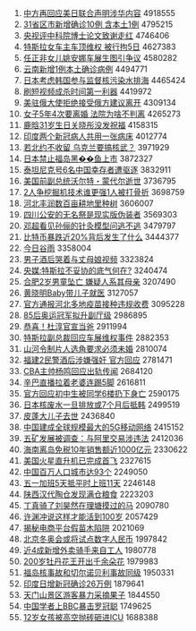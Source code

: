 1. [中方再回应美日联合声明涉华内容](http://www.baidu.com/baidu?cl=3&tn=SE_baiduhomet8_jmjb7mjw&rsv_dl=fyb_top&fr=top1000&wd=%D6%D0%B7%BD%D4%D9%BB%D8%D3%A6%C3%C0%C8%D5%C1%AA%BA%CF%C9%F9%C3%F7%C9%E6%BB%AA%C4%DA%C8%DD) 4918555
1. [31省区市新增确诊10例 含本土1例](http://www.baidu.com/baidu?cl=3&tn=SE_baiduhomet8_jmjb7mjw&rsv_dl=fyb_top&fr=top1000&wd=31%CA%A1%C7%F8%CA%D0%D0%C2%D4%F6%C8%B7%D5%EF10%C0%FD%20%BA%AC%B1%BE%CD%C11%C0%FD) 4795215
1. [央视评中科院博士论文致谢走红](http://www.baidu.com/baidu?cl=3&tn=SE_baiduhomet8_jmjb7mjw&rsv_dl=fyb_top&fr=top1000&wd=%D1%EB%CA%D3%C6%C0%D6%D0%BF%C6%D4%BA%B2%A9%CA%BF%C2%DB%CE%C4%D6%C2%D0%BB%D7%DF%BA%EC) 4746406
1. [特斯拉女车主车顶维权 被行拘5日](http://www.baidu.com/baidu?cl=3&tn=SE_baiduhomet8_jmjb7mjw&rsv_dl=fyb_top&fr=top1000&wd=%CC%D8%CB%B9%C0%AD%C5%AE%B3%B5%D6%F7%B3%B5%B6%A5%CE%AC%C8%A8%20%B1%BB%D0%D0%BE%D05%C8%D5) 4627383
1. [任正非女儿姚安娜车展生图引争议](http://www.baidu.com/baidu?cl=3&tn=SE_baiduhomet8_jmjb7mjw&rsv_dl=fyb_top&fr=top1000&wd=%C8%CE%D5%FD%B7%C7%C5%AE%B6%F9%D2%A6%B0%B2%C4%C8%B3%B5%D5%B9%C9%FA%CD%BC%D2%FD%D5%F9%D2%E9) 4580282
1. [云南新增1例本土确诊病例](http://www.baidu.com/baidu?cl=3&tn=SE_baiduhomet8_jmjb7mjw&rsv_dl=fyb_top&fr=top1000&wd=%D4%C6%C4%CF%D0%C2%D4%F61%C0%FD%B1%BE%CD%C1%C8%B7%D5%EF%B2%A1%C0%FD) 4494771
1. [日本考虑韩国参与监督核污染水排海](http://www.baidu.com/baidu?cl=3&tn=SE_baiduhomet8_jmjb7mjw&rsv_dl=fyb_top&fr=top1000&wd=%C8%D5%B1%BE%BF%BC%C2%C7%BA%AB%B9%FA%B2%CE%D3%EB%BC%E0%B6%BD%BA%CB%CE%DB%C8%BE%CB%AE%C5%C5%BA%A3) 4465424
1. [刷短视频成杀时间第一利器](http://www.baidu.com/baidu?cl=3&tn=SE_baiduhomet8_jmjb7mjw&rsv_dl=fyb_top&fr=top1000&wd=%CB%A2%B6%CC%CA%D3%C6%B5%B3%C9%C9%B1%CA%B1%BC%E4%B5%DA%D2%BB%C0%FB%C6%F7) 4419972
1. [美驻俄大使拒绝接受俄方建议离开](http://www.baidu.com/baidu?cl=3&tn=SE_baiduhomet8_jmjb7mjw&rsv_dl=fyb_top&fr=top1000&wd=%C3%C0%D7%A4%B6%ED%B4%F3%CA%B9%BE%DC%BE%F8%BD%D3%CA%DC%B6%ED%B7%BD%BD%A8%D2%E9%C0%EB%BF%AA) 4309134
1. [女子5年4次要离婚 法院为啥不判离](http://www.baidu.com/baidu?cl=3&tn=SE_baiduhomet8_jmjb7mjw&rsv_dl=fyb_top&fr=top1000&wd=%C5%AE%D7%D35%C4%EA4%B4%CE%D2%AA%C0%EB%BB%E9%20%B7%A8%D4%BA%CE%AA%C9%B6%B2%BB%C5%D0%C0%EB) 4265273
1. [鹿晗31岁生日关晓彤没发祝福](http://www.baidu.com/baidu?cl=3&tn=SE_baiduhomet8_jmjb7mjw&rsv_dl=fyb_top&fr=top1000&wd=%C2%B9%EA%CF31%CB%EA%C9%FA%C8%D5%B9%D8%CF%FE%CD%AE%C3%BB%B7%A2%D7%A3%B8%A3) 4158315
1. [印度两个新冠病人共用一张病床](http://www.baidu.com/baidu?cl=3&tn=SE_baiduhomet8_jmjb7mjw&rsv_dl=fyb_top&fr=top1000&wd=%D3%A1%B6%C8%C1%BD%B8%F6%D0%C2%B9%DA%B2%A1%C8%CB%B9%B2%D3%C3%D2%BB%D5%C5%B2%A1%B4%B2) 4012774
1. [若北约不收留 乌克兰要搞核武？](http://www.baidu.com/baidu?cl=3&tn=SE_baiduhomet8_jmjb7mjw&rsv_dl=fyb_top&fr=top1000&wd=%C8%F4%B1%B1%D4%BC%B2%BB%CA%D5%C1%F4%20%CE%DA%BF%CB%C0%BC%D2%AA%B8%E3%BA%CB%CE%E4%A3%BF) 3971929
1. [日本禁止福岛黑��鱼上市](http://www.baidu.com/baidu?cl=3&tn=SE_baiduhomet8_jmjb7mjw&rsv_dl=fyb_top&fr=top1000&wd=%C8%D5%B1%BE%BD%FB%D6%B9%B8%A3%B5%BA%BA%DA%F7%86%D3%E3%C9%CF%CA%D0) 3872327
1. [泰坦尼克号6名中国幸存者遭驱逐](http://www.baidu.com/baidu?cl=3&tn=SE_baiduhomet8_jmjb7mjw&rsv_dl=fyb_top&fr=top1000&wd=%CC%A9%CC%B9%C4%E1%BF%CB%BA%C56%C3%FB%D6%D0%B9%FA%D0%D2%B4%E6%D5%DF%D4%E2%C7%FD%D6%F0) 3832911
1. [美国前副总统沃尔特・蒙代尔逝世](http://www.baidu.com/baidu?cl=3&tn=SE_baiduhomet8_jmjb7mjw&rsv_dl=fyb_top&fr=top1000&wd=%C3%C0%B9%FA%C7%B0%B8%B1%D7%DC%CD%B3%CE%D6%B6%FB%CC%D8%A1%A4%C3%C9%B4%FA%B6%FB%CA%C5%CA%C0) 3736795
1. [2人争挖掘机技术谁更强1人被打骨折](http://www.baidu.com/baidu?cl=3&tn=SE_baiduhomet8_jmjb7mjw&rsv_dl=fyb_top&fr=top1000&wd=2%C8%CB%D5%F9%CD%DA%BE%F2%BB%FA%BC%BC%CA%F5%CB%AD%B8%FC%C7%BF1%C8%CB%B1%BB%B4%F2%B9%C7%D5%DB) 3698759
1. [河北丰润数百亩耕地里种树](http://www.baidu.com/baidu?cl=3&tn=SE_baiduhomet8_jmjb7mjw&rsv_dl=fyb_top&fr=top1000&wd=%BA%D3%B1%B1%B7%E1%C8%F3%CA%FD%B0%D9%C4%B6%B8%FB%B5%D8%C0%EF%D6%D6%CA%F7) 3606007
1. [四川公安的无名祭是现实版伪装者](http://www.baidu.com/baidu?cl=3&tn=SE_baiduhomet8_jmjb7mjw&rsv_dl=fyb_top&fr=top1000&wd=%CB%C4%B4%A8%B9%AB%B0%B2%B5%C4%CE%DE%C3%FB%BC%C0%CA%C7%CF%D6%CA%B5%B0%E6%CE%B1%D7%B0%D5%DF) 3569303
1. [邓超看见孙俪的针灸模型问逃不逃](http://www.baidu.com/baidu?cl=3&tn=SE_baiduhomet8_jmjb7mjw&rsv_dl=fyb_top&fr=top1000&wd=%B5%CB%B3%AC%BF%B4%BC%FB%CB%EF%D9%B3%B5%C4%D5%EB%BE%C4%C4%A3%D0%CD%CE%CA%CC%D3%B2%BB%CC%D3) 3479797
1. [比特币暴跌近20%背后发生了什么](http://www.baidu.com/baidu?cl=3&tn=SE_baiduhomet8_jmjb7mjw&rsv_dl=fyb_top&fr=top1000&wd=%B1%C8%CC%D8%B1%D2%B1%A9%B5%F8%BD%FC20%25%B1%B3%BA%F3%B7%A2%C9%FA%C1%CB%CA%B2%C3%B4) 3444377
1. [今日谷雨](http://www.baidu.com/baidu?cl=3&tn=SE_baiduhomet8_jmjb7mjw&rsv_dl=fyb_top&fr=top1000&wd=%BD%F1%C8%D5%B9%C8%D3%EA) 3358004
1. [男子酒后哭着与丈母娘视频](http://www.baidu.com/baidu?cl=3&tn=SE_baiduhomet8_jmjb7mjw&rsv_dl=fyb_top&fr=top1000&wd=%C4%D0%D7%D3%BE%C6%BA%F3%BF%DE%D7%C5%D3%EB%D5%C9%C4%B8%C4%EF%CA%D3%C6%B5) 3323824
1. [央媒:特斯拉不妥协的底气何在?](http://www.baidu.com/baidu?cl=3&tn=SE_baiduhomet8_jmjb7mjw&rsv_dl=fyb_top&fr=top1000&wd=%D1%EB%C3%BD%3A%CC%D8%CB%B9%C0%AD%B2%BB%CD%D7%D0%AD%B5%C4%B5%D7%C6%F8%BA%CE%D4%DA%3F) 3240474
1. [合肥2岁男童坠亡 嫌疑人系其母亲](http://www.baidu.com/baidu?cl=3&tn=SE_baiduhomet8_jmjb7mjw&rsv_dl=fyb_top&fr=top1000&wd=%BA%CF%B7%CA2%CB%EA%C4%D0%CD%AF%D7%B9%CD%F6%20%CF%D3%D2%C9%C8%CB%CF%B5%C6%E4%C4%B8%C7%D7) 3207490
1. [黄晓明Baby带儿子就医](http://www.baidu.com/baidu?cl=3&tn=SE_baiduhomet8_jmjb7mjw&rsv_dl=fyb_top&fr=top1000&wd=%BB%C6%CF%FE%C3%F7Baby%B4%F8%B6%F9%D7%D3%BE%CD%D2%BD) 3127057
1. [官方通报河北多地疫苗接种违规收费](http://www.baidu.com/baidu?cl=3&tn=SE_baiduhomet8_jmjb7mjw&rsv_dl=fyb_top&fr=top1000&wd=%B9%D9%B7%BD%CD%A8%B1%A8%BA%D3%B1%B1%B6%E0%B5%D8%D2%DF%C3%E7%BD%D3%D6%D6%CE%A5%B9%E6%CA%D5%B7%D1) 3095228
1. [85后奥运冠军拟升副厅级](http://www.baidu.com/baidu?cl=3&tn=SE_baiduhomet8_jmjb7mjw&rsv_dl=fyb_top&fr=top1000&wd=85%BA%F3%B0%C2%D4%CB%B9%DA%BE%FC%C4%E2%C9%FD%B8%B1%CC%FC%BC%B6) 2986895
1. [恭喜！杜淳官宣当爸](http://www.baidu.com/baidu?cl=3&tn=SE_baiduhomet8_jmjb7mjw&rsv_dl=fyb_top&fr=top1000&wd=%B9%A7%CF%B2%A3%A1%B6%C5%B4%BE%B9%D9%D0%FB%B5%B1%B0%D6) 2911994
1. [特斯拉副总裁回应车展维权事件](http://www.baidu.com/baidu?cl=3&tn=SE_baiduhomet8_jmjb7mjw&rsv_dl=fyb_top&fr=top1000&wd=%CC%D8%CB%B9%C0%AD%B8%B1%D7%DC%B2%C3%BB%D8%D3%A6%B3%B5%D5%B9%CE%AC%C8%A8%CA%C2%BC%FE) 2882353
1. [山河令制片人选角要求必须未婚](http://www.baidu.com/baidu?cl=3&tn=SE_baiduhomet8_jmjb7mjw&rsv_dl=fyb_top&fr=top1000&wd=%C9%BD%BA%D3%C1%EE%D6%C6%C6%AC%C8%CB%D1%A1%BD%C7%D2%AA%C7%F3%B1%D8%D0%EB%CE%B4%BB%E9) 2810074
1. [福建2民警酒后涉嫌强奸 官方回应](http://www.baidu.com/baidu?cl=3&tn=SE_baiduhomet8_jmjb7mjw&rsv_dl=fyb_top&fr=top1000&wd=%B8%A3%BD%A82%C3%F1%BE%AF%BE%C6%BA%F3%C9%E6%CF%D3%C7%BF%BC%E9%20%B9%D9%B7%BD%BB%D8%D3%A6) 2781471
1. [CBA主帅杨鸣回应出轨传闻](http://www.baidu.com/baidu?cl=3&tn=SE_baiduhomet8_jmjb7mjw&rsv_dl=fyb_top&fr=top1000&wd=CBA%D6%F7%CB%A7%D1%EE%C3%F9%BB%D8%D3%A6%B3%F6%B9%EC%B4%AB%CE%C5) 2684120
1. [辛巴直播拉着老婆连踢5脚](http://www.baidu.com/baidu?cl=3&tn=SE_baiduhomet8_jmjb7mjw&rsv_dl=fyb_top&fr=top1000&wd=%D0%C1%B0%CD%D6%B1%B2%A5%C0%AD%D7%C5%C0%CF%C6%C5%C1%AC%CC%DF5%BD%C5) 2616811
1. [官方回应初中生被同学6楼扔下身亡](http://www.baidu.com/baidu?cl=3&tn=SE_baiduhomet8_jmjb7mjw&rsv_dl=fyb_top&fr=top1000&wd=%B9%D9%B7%BD%BB%D8%D3%A6%B3%F5%D6%D0%C9%FA%B1%BB%CD%AC%D1%A76%C2%A5%C8%D3%CF%C2%C9%ED%CD%F6) 2590175
1. [日本核废水一旦排放或7个月后抵韩](http://www.baidu.com/baidu?cl=3&tn=SE_baiduhomet8_jmjb7mjw&rsv_dl=fyb_top&fr=top1000&wd=%C8%D5%B1%BE%BA%CB%B7%CF%CB%AE%D2%BB%B5%A9%C5%C5%B7%C5%BB%F27%B8%F6%D4%C2%BA%F3%B5%D6%BA%AB) 2499519
1. [皮蓬大儿子去世](http://www.baidu.com/baidu?cl=3&tn=SE_baiduhomet8_jmjb7mjw&rsv_dl=fyb_top&fr=top1000&wd=%C6%A4%C5%EE%B4%F3%B6%F9%D7%D3%C8%A5%CA%C0) 2436840
1. [中国建成全球规模最大的5G移动网络](http://www.baidu.com/baidu?cl=3&tn=SE_baiduhomet8_jmjb7mjw&rsv_dl=fyb_top&fr=top1000&wd=%D6%D0%B9%FA%BD%A8%B3%C9%C8%AB%C7%F2%B9%E6%C4%A3%D7%EE%B4%F3%B5%C45G%D2%C6%B6%AF%CD%F8%C2%E7) 2415152
1. [五矿发展被调查：与阿里交易涉违法](http://www.baidu.com/baidu?cl=3&tn=SE_baiduhomet8_jmjb7mjw&rsv_dl=fyb_top&fr=top1000&wd=%CE%E5%BF%F3%B7%A2%D5%B9%B1%BB%B5%F7%B2%E9%A3%BA%D3%EB%B0%A2%C0%EF%BD%BB%D2%D7%C9%E6%CE%A5%B7%A8) 2412036
1. [海南离岛免税10年销售额近1000亿元](http://www.baidu.com/baidu?cl=3&tn=SE_baiduhomet8_jmjb7mjw&rsv_dl=fyb_top&fr=top1000&wd=%BA%A3%C4%CF%C0%EB%B5%BA%C3%E2%CB%B010%C4%EA%CF%FA%CA%DB%B6%EE%BD%FC1000%D2%DA%D4%AA) 2330622
1. [美国火星直升机已完成首飞](http://www.baidu.com/baidu?cl=3&tn=SE_baiduhomet8_jmjb7mjw&rsv_dl=fyb_top&fr=top1000&wd=%C3%C0%B9%FA%BB%F0%D0%C7%D6%B1%C9%FD%BB%FA%D2%D1%CD%EA%B3%C9%CA%D7%B7%C9) 2327615
1. [中国百万人口城市达93个](http://www.baidu.com/baidu?cl=3&tn=SE_baiduhomet8_jmjb7mjw&rsv_dl=fyb_top&fr=top1000&wd=%D6%D0%B9%FA%B0%D9%CD%F2%C8%CB%BF%DA%B3%C7%CA%D0%B4%EF93%B8%F6) 2249050
1. [五一加班5天抵平时上班11天](http://www.baidu.com/baidu?cl=3&tn=SE_baiduhomet8_jmjb7mjw&rsv_dl=fyb_top&fr=top1000&wd=%CE%E5%D2%BB%BC%D3%B0%E05%CC%EC%B5%D6%C6%BD%CA%B1%C9%CF%B0%E011%CC%EC) 2246148
1. [陕西汉代陶仓发现满仓粮食](http://www.baidu.com/baidu?cl=3&tn=SE_baiduhomet8_jmjb7mjw&rsv_dl=fyb_top&fr=top1000&wd=%C9%C2%CE%F7%BA%BA%B4%FA%CC%D5%B2%D6%B7%A2%CF%D6%C2%FA%B2%D6%C1%B8%CA%B3) 2223203
1. [丁真骑了刘昊然在理塘摸过的马](http://www.baidu.com/baidu?cl=3&tn=SE_baiduhomet8_jmjb7mjw&rsv_dl=fyb_top&fr=top1000&wd=%B6%A1%D5%E6%C6%EF%C1%CB%C1%F5%EA%BB%C8%BB%D4%DA%C0%ED%CC%C1%C3%FE%B9%FD%B5%C4%C2%ED) 2090780
1. [许渊冲说这样才能活到100岁](http://www.baidu.com/baidu?cl=3&tn=SE_baiduhomet8_jmjb7mjw&rsv_dl=fyb_top&fr=top1000&wd=%D0%ED%D4%A8%B3%E5%CB%B5%D5%E2%D1%F9%B2%C5%C4%DC%BB%EE%B5%BD100%CB%EA) 2057429
1. [揭秘电商平台假苗木陷阱](http://www.baidu.com/baidu?cl=3&tn=SE_baiduhomet8_jmjb7mjw&rsv_dl=fyb_top&fr=top1000&wd=%BD%D2%C3%D8%B5%E7%C9%CC%C6%BD%CC%A8%BC%D9%C3%E7%C4%BE%CF%DD%DA%E5) 2021069
1. [北京冬奥会或将试点数字人民币](http://www.baidu.com/baidu?cl=3&tn=SE_baiduhomet8_jmjb7mjw&rsv_dl=fyb_top&fr=top1000&wd=%B1%B1%BE%A9%B6%AC%B0%C2%BB%E1%BB%F2%BD%AB%CA%D4%B5%E3%CA%FD%D7%D6%C8%CB%C3%F1%B1%D2) 1997842
1. [近4成新增外卖骑手来自工人](http://www.baidu.com/baidu?cl=3&tn=SE_baiduhomet8_jmjb7mjw&rsv_dl=fyb_top&fr=top1000&wd=%BD%FC4%B3%C9%D0%C2%D4%F6%CD%E2%C2%F4%C6%EF%CA%D6%C0%B4%D7%D4%B9%A4%C8%CB) 1980778
1. [200岁牡丹花王开出千余朵花](http://www.baidu.com/baidu?cl=3&tn=SE_baiduhomet8_jmjb7mjw&rsv_dl=fyb_top&fr=top1000&wd=200%CB%EA%C4%B5%B5%A4%BB%A8%CD%F5%BF%AA%B3%F6%C7%A7%D3%E0%B6%E4%BB%A8) 1979983
1. [福岛核事故和切尔诺贝利事故同级](http://www.baidu.com/baidu?cl=3&tn=SE_baiduhomet8_jmjb7mjw&rsv_dl=fyb_top&fr=top1000&wd=%B8%A3%B5%BA%BA%CB%CA%C2%B9%CA%BA%CD%C7%D0%B6%FB%C5%B5%B1%B4%C0%FB%CA%C2%B9%CA%CD%AC%BC%B6) 1950331
1. [印度日增新冠确诊26万例](http://www.baidu.com/baidu?cl=3&tn=SE_baiduhomet8_jmjb7mjw&rsv_dl=fyb_top&fr=top1000&wd=%D3%A1%B6%C8%C8%D5%D4%F6%D0%C2%B9%DA%C8%B7%D5%EF26%CD%F2%C0%FD) 1879641
1. [天门山景区游客暴力采摘果子](http://www.baidu.com/baidu?cl=3&tn=SE_baiduhomet8_jmjb7mjw&rsv_dl=fyb_top&fr=top1000&wd=%CC%EC%C3%C5%C9%BD%BE%B0%C7%F8%D3%CE%BF%CD%B1%A9%C1%A6%B2%C9%D5%AA%B9%FB%D7%D3) 1844550
1. [中国学者上BBC暴击罗冠聪](http://www.baidu.com/baidu?cl=3&tn=SE_baiduhomet8_jmjb7mjw&rsv_dl=fyb_top&fr=top1000&wd=%D6%D0%B9%FA%D1%A7%D5%DF%C9%CFBBC%B1%A9%BB%F7%C2%DE%B9%DA%B4%CF) 1749625
1. [12岁女孩被高空抛砖砸进ICU](http://www.baidu.com/baidu?cl=3&tn=SE_baiduhomet8_jmjb7mjw&rsv_dl=fyb_top&fr=top1000&wd=12%CB%EA%C5%AE%BA%A2%B1%BB%B8%DF%BF%D5%C5%D7%D7%A9%D4%D2%BD%F8ICU) 1688388